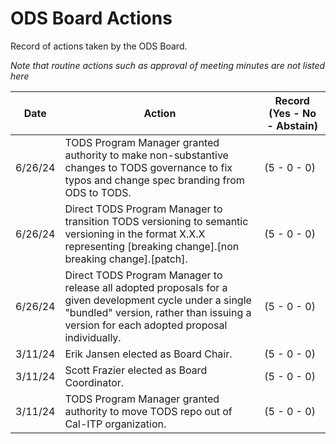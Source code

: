 # ODS Board Actions

Record of actions taken by the ODS Board.

*Note that routine actions such as approval of meeting minutes are not listed here*

| **Date** | **Action** | **Record (Yes - No - Abstain)** |
| -------- | ---------- | ---------- |
| 6/26/24 | TODS Program Manager granted authority to make non-substantive changes to TODS governance to fix typos and change spec branding from ODS to TODS. | (5 - 0 - 0) |
| 6/26/24 | Direct TODS Program Manager to transition TODS versioning to semantic versioning in the format X.X.X representing [breaking change].[non breaking change].[patch]. | (5 - 0 - 0) |
| 6/26/24 | Direct TODS Program Manager to release all adopted proposals for a given development cycle under a single "bundled" version, rather than issuing a version for each adopted proposal individually. | (5 - 0 - 0) |
| 3/11/24 | Erik Jansen elected as Board Chair. | (5 - 0 - 0) |
| 3/11/24 | Scott Frazier elected as Board Coordinator. | (5 - 0 - 0) |
| 3/11/24 | TODS Program Manager granted authority to move TODS repo out of Cal-ITP organization. | (5 - 0 - 0) |
